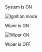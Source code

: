 System is ON

![Ignition mode](https://user-images.githubusercontent.com/101172144/168460135-d317e004-3593-4183-bafb-ab27e4863b7e.jpg)

Wiper is ON

![Wiper ON](https://user-images.githubusercontent.com/101172144/168460240-04f606e6-54ef-48a0-bb1d-5fe2c167e4c7.jpg)

Wiper is OFF


